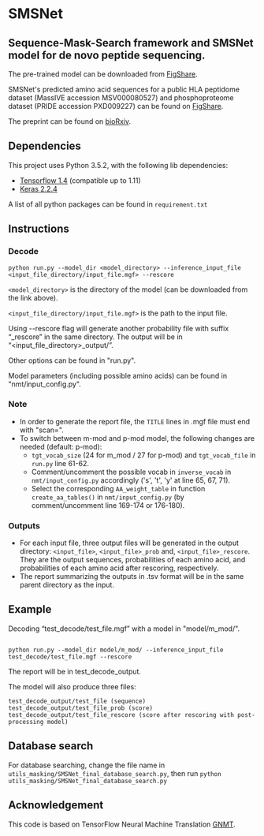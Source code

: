 # SMSNet

## Sequence-Mask-Search framework and SMSNet model for de novo peptide sequencing.

The pre-trained model can be downloaded from [FigShare](https://figshare.com/articles/SMSNet_s_trained_models/8259122).

SMSNet's predicted amino acid sequences for a public HLA peptidome dataset (MassIVE accession MSV000080527) and phosphoproteome dataset (PRIDE accession PXD009227) can be found on [FigShare](https://figshare.com/articles/SMSNet_s_predictions_for_HLA_peptidome_and_human_phosphoproteome_datasets/8259134).

The preprint can be found on [bioRxiv](http://biorxiv.org/cgi/content/short/667527v1).

## Dependencies
This project uses Python 3.5.2, with the following lib dependencies:
* [Tensorflow 1.4](https://www.tensorflow.org/) (compatible up to 1.11)
* [Keras 2.2.4](https://keras.io/)

A list of all python packages can be found in ```requirement.txt```


## Instructions
### Decode
```
python run.py --model_dir <model_directory> --inference_input_file <input_file_directory/input_file.mgf> --rescore
```
```<model_directory>``` is the directory of the model (can be downloaded from the link above).

```<input_file_directory/input_file.mgf>``` is the path to the input file.

Using --rescore flag will generate another probability file with suffix “_rescore” in the same directory. The output will be in “<input_file_directory>_output/”.

Other options can be found in "run.py".

Model parameters (including possible amino acids) can be found in "nmt/input_config.py".

### Note
* In order to generate the report file, the ```TITLE``` lines in .mgf file must end with "scan=<number>".
* To switch between m-mod and p-mod model, the following changes are needed (default: p-mod):
    * ```tgt_vocab_size``` (24 for m_mod / 27 for p-mod) and ```tgt_vocab_file``` in ```run.py``` line 61-62.
    * Comment/uncomment the possible vocab in ```inverse_vocab``` in ```nmt/input_config.py``` accordingly ('s', 't', 'y' at line 65, 67, 71).
    * Select the corresponding ```AA_weight_table``` in function ```create_aa_tables()``` in ```nmt/input_config.py``` (by comment/uncomment line 169-174 or 176-180).


### Outputs
* For each input file, three output files will be generated in the output directory: ```<input_file>```, ```<input_file>_prob``` and, ```<input_file>_rescore```. They are the output sequences, probabilities of each amino acid, and probabilities of each amino acid after rescoring, respectively.
* The report summarizing the outputs in .tsv format will be in the same parent directory as the input.

## Example
Decoding “test_decode/test_file.mgf” with a model in "model/m_mod/".
```

python run.py --model_dir model/m_mod/ --inference_input_file test_decode/test_file.mgf --rescore
```
The report will be in test_decode_output.

The model will also produce three files:
```
test_decode_output/test_file (sequence)
test_decode_output/test_file_prob (score)
test_decode_output/test_file_rescore (score after rescoring with post-processing model)
```

## Database search
For database searching, change the file name in ```utils_masking/SMSNet_final_database_search.py```, then run ```python utils_masking/SMSNet_final_database_search.py```
    
    
## Acknowledgement
This code is based on TensorFlow Neural Machine Translation [GNMT](https://github.com/tensorflow/nmt). 
